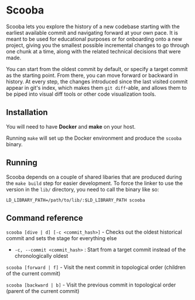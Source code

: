 Scooba
======

Scooba lets you explore the history of a new codebase starting with the earliest available commit and navigating forward at your own pace. It is meant to be used for educational purposes or for onboarding onto a new project, giving you the smallest possible incremental changes to go through one chunk at a time, along with the related technical decisions that were made.

You can start from the oldest commit by default, or specify a target commit as the starting point. From there, you can move forward or backward in history. At every step, the changes introduced since the last visited commit appear in git's index, which makes them `git diff`-able, and allows them to be piped into visual diff tools or other code visualization tools. 

## Installation

You will need to have **Docker** and **make** on your host.

Running `make` will set up the Docker environment and produce the `scooba` binary. 

## Running

Scooba depends on a couple of shared libaries that are produced during the `make build` step for easier development. To force the linker to use the version in the `lib/` directory, you need to call the binary like so:

````LD_LIBRARY_PATH=/path/to/lib/:$LD_LIBRARY_PATH scooba````

## Command reference

`scooba [dive | d] [-c <commit_hash>]` - Checks out the oldest historical commit and sets the stage for everything else

- `-c, --commit <commit_hash>` : Start from a target commit instead of the chronologically oldest

`scooba [forward | f]` - Visit the next commit in topological order (children of the current commit)

`scooba [backward | b]` - Visit the previous commit in topological order (parent of the current commit)
